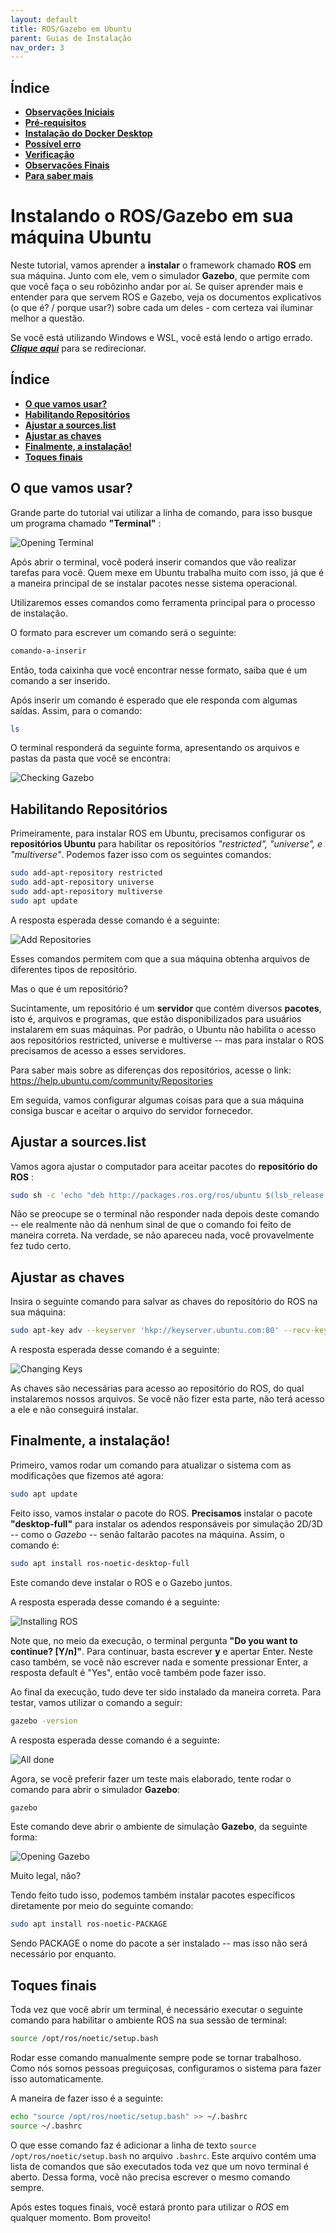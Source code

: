 ```yaml
---
layout: default
title: ROS/Gazebo em Ubuntu
parent: Guias de Instalação
nav_order: 3
---
```


## **Índice**<!-- omit in toc -->
- [**Observações Iniciais**](#observações-iniciais)
- [**Pré-requisitos**](#pré-requisitos)
- [**Instalação do Docker Desktop**](#instalação-do-docker-desktop)
- [**Possível erro**](#possível-erro)
- [**Verificação**](#verificação)
- [**Observações Finais**](#observações-finais)
- [**Para saber mais**](#para-saber-mais)


# **Instalando o ROS/Gazebo em sua máquina Ubuntu**

Neste tutorial, vamos aprender a **instalar** o framework chamado **ROS** em sua máquina. Junto com ele, vem o simulador **Gazebo**, que permite com que você faça o seu robôzinho andar por aí.
Se quiser aprender mais e entender para que servem ROS e Gazebo, veja os documentos explicativos (o que é? / porque usar?) sobre cada um deles - com certeza vai iluminar melhor a questão.

Se você está utilizando Windows e WSL, você está lendo o artigo errado. ***[Clique aqui](../InstalationGuides/ROSGazeboWSL.md)*** para se redirecionar.

## **Índice**<!-- omit in toc -->

- [**O que vamos usar?**](#o-que-vamos-usar)
- [**Habilitando Repositórios**](#habilitando-repositórios)
- [**Ajustar a sources.list**](#ajustar-a-sourceslist)
- [**Ajustar as chaves**](#ajustar-as-chaves)
- [**Finalmente, a instalação!**](#finalmente-a-instalação)
- [**Toques finais**](#toques-finais)

## **O que vamos usar?**

Grande parte do tutorial vai utilizar a linha de comando, para isso busque um programa chamado **"Terminal"** :

![Opening Terminal](../assets/gif/ROSGazebo/openingterminal.gif)

Após abrir o terminal, você poderá inserir comandos que vão realizar tarefas para você. Quem mexe em Ubuntu trabalha muito com isso, já que é a maneira principal de se instalar pacotes nesse sistema operacional.

Utilizaremos esses comandos como ferramenta principal para o processo de instalação.

O formato para escrever um comando será o seguinte:
```bash
comando-a-inserir
```
Então, toda caixinha que você encontrar nesse formato, saiba que é um comando a ser inserido.

Após inserir um comando é esperado que ele responda com algumas saídas. Assim, para o comando:

```bash
ls
```
O terminal responderá da seguinte forma, apresentando os arquivos e pastas da pasta que você se encontra:

![Checking Gazebo](../assets/gif/ROSGazebo/ls.gif)

## **Habilitando Repositórios**

Primeiramente, para instalar ROS em Ubuntu, precisamos configurar os **repositórios Ubuntu** para habilitar os repositórios *"restricted", "universe", e "multiverse"*. Podemos fazer isso com os seguintes comandos:

```bash
sudo add-apt-repository restricted
sudo add-apt-repository universe
sudo add-apt-repository multiverse
sudo apt update
```
A resposta esperada desse comando é a seguinte:

![Add Repositories](../assets/img/ROSGazebo/add_repository.png)

Esses comandos permitem com que a sua máquina obtenha arquivos de diferentes tipos de repositório.

Mas o que é um repositório?

Sucintamente, um repositório é um **servidor** que contém diversos **pacotes**, isto é, arquivos e programas, que estão disponibilizados para usuários instalarem em suas máquinas. Por padrão, o Ubuntu não habilita o acesso aos repositórios restricted, universe e multiverse -- mas para instalar o ROS precisamos de acesso a esses servidores.

Para saber mais sobre as diferenças dos repositórios, acesse o link:
<https://help.ubuntu.com/community/Repositories>

Em seguida, vamos configurar algumas coisas para que a sua máquina consiga buscar e aceitar o arquivo do servidor fornecedor.

## **Ajustar a sources.list**

Vamos agora ajustar o computador para aceitar pacotes do **repositório do ROS** :

```bash
sudo sh -c 'echo "deb http://packages.ros.org/ros/ubuntu $(lsb_release -sc) main" > /etc/apt/sources.list.d/ros-latest.list'
```
Não se preocupe se o terminal não responder nada depois deste comando -- ele realmente não dá nenhum sinal de que o comando foi feito de maneira correta. Na verdade, se não apareceu nada, você provavelmente fez tudo certo.

## **Ajustar as chaves**

Insira o seguinte comando para salvar as chaves do repositório do ROS na sua máquina:

```bash
sudo apt-key adv --keyserver 'hkp://keyserver.ubuntu.com:80' --recv-key C1CF6E31E6BADE8868B172B4F42ED6FBAB17C654
```

A resposta esperada desse comando é a seguinte:

![Changing Keys](../assets/gif/ROSGazebo/changing_keys.gif)

As chaves são necessárias para acesso ao repositório do ROS, do qual instalaremos nossos arquivos. Se você não fizer esta parte, não terá acesso a ele e não conseguirá instalar.

## **Finalmente, a instalação!**

Primeiro, vamos rodar um comando para atualizar o sistema com as modificações que fizemos até agora:

```bash
sudo apt update
```
Feito isso, vamos instalar o pacote do ROS. **Precisamos** instalar o pacote **"desktop-full"** para instalar os adendos responsáveis por simulação 2D/3D -- como o *Gazebo* -- senão faltarão pacotes na máquina. Assim, o comando é:

```bash
sudo apt install ros-noetic-desktop-full
```
Este comando deve instalar o ROS e o Gazebo juntos.

A resposta esperada desse comando é a seguinte:

![Installing ROS](../assets/gif/ROSGazebo/installing_ros.gif)

Note que, no meio da execução, o terminal pergunta **"Do you want to continue? [Y/n]"**.
Para continuar, basta escrever **y** e apertar Enter.
Neste caso também, se você não escrever nada e somente pressionar Enter, a resposta default é "Yes", então você também pode fazer isso.

Ao final da execução, tudo deve ter sido instalado da maneira correta. Para testar, vamos utilizar o comando a seguir:

```bash
gazebo -version
```

A resposta esperada desse comando é a seguinte:

![All done](../assets/img/ROSGazebo/all_done.png)

Agora, se você preferir fazer um teste mais elaborado, tente rodar o comando para abrir o simulador **Gazebo**:

```bash
gazebo
```
Este comando deve abrir o ambiente de simulação **Gazebo**, da seguinte forma:

![Opening Gazebo](../assets/gif/ROSGazebo/opening_gazebo.gif)

Muito legal, não?

Tendo feito tudo isso, podemos também instalar pacotes específicos diretamente por meio do seguinte comando:

```bash
sudo apt install ros-noetic-PACKAGE
```
Sendo PACKAGE o nome do pacote a ser instalado -- mas isso não será necessário por enquanto.

## **Toques finais**

Toda vez que você abrir um terminal, é necessário executar o seguinte comando para habilitar o ambiente ROS na sua sessão de terminal:

```bash
source /opt/ros/noetic/setup.bash
```

Rodar esse comando manualmente sempre pode se tornar trabalhoso. Como nós somos pessoas preguiçosas, configuramos o sistema para fazer isso automaticamente.

A maneira de fazer isso é a seguinte:

```bash
echo "source /opt/ros/noetic/setup.bash" >> ~/.bashrc
source ~/.bashrc
```

O que esse comando faz é adicionar a linha de texto `source /opt/ros/noetic/setup.bash` no arquivo `.bashrc`. Este arquivo contém uma lista de comandos que são executados toda vez que um novo terminal é aberto. Dessa forma, você não precisa escrever o mesmo comando sempre.

Após estes toques finais, você estará pronto para utilizar o *ROS* em qualquer momento. Bom proveito!
